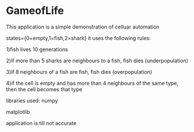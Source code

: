 # GameofLife
This application is a simple demonstration of celluar automation 

states={0=empty,1=fish,2=shark}
it uses the following rules:


1)fish lives 10 generations


2)if more than 5 sharks are neighbours to a fish, fish dies (underpopulation)


3)if 8 neighbours of a fish are fish, fish dies (overpopulation)


4)if the cell is empty and has more than 4 neighbours of the same type, then the cell becomes that type

libraries used:
numpy 

matplotlib

application is till not accurate 
